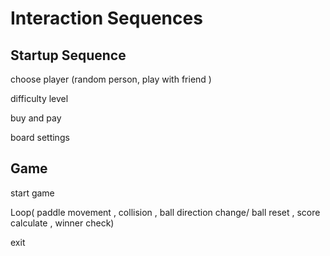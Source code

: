 # Interaction Sequences

## Startup Sequence

choose player (random person,
play with friend )

difficulty level

buy and pay 

board settings

## Game 

start game 

Loop(
paddle movement , collision ,
ball direction change/ ball reset ,
score calculate , winner check)

exit

